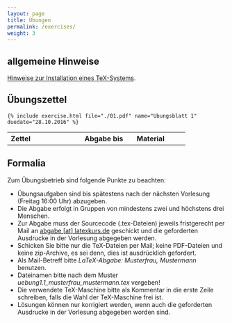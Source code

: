 ```yaml
---
layout: page
title: Übungen
permalink: /exercises/
weight: 3
---
```


## allgemeine Hinweise

[Hinweise zur Installation eines TeX-Systems](./00_texlive_installation.pdf "Installationshinweise").

## Übungszettel

<table border="0" cellspacing="2">
       	<colgroup>
		<col width="170">
	     	<col width="120">
		<col width="120">
       	</colgroup>
        <tr align="left">
		<th>Zettel</th>
		<th>Abgabe bis</th>
		<th>Material</th>
	</tr>

	{% include exercise.html file="./01.pdf" name="Übungsblatt 1" duedate="28.10.2016" %}
</table>

## Formalia

Zum Übungsbetrieb sind folgende Punkte zu beachten:

* Übungsaufgaben sind bis spätestens nach der nächsten Vorlesung (Freitag 16:00 Uhr) abzugeben.
* Die Abgabe erfolgt in Gruppen von mindestens zwei und höchstens drei Menschen.
* Zur Abgabe muss der Sourcecode (.tex-Dateien) jeweils fristgerecht per Mail an <a href="mailto:abgabe@latexkurs.de">abgabe [at] latexkurs.de</a> geschickt und die geforderten Ausdrucke in der Vorlesung abgegeben werden.
*  Schicken Sie bitte nur die TeX-Dateien per Mail; keine PDF-Dateien und keine zip-Archive, es sei denn, dies ist ausdrücklich gefordert.
* Als Mail-Betreff bitte _LaTeX-Abgabe: Musterfrau, Mustermann_ benutzen.
* Dateinamen bitte nach dem Muster _uebung1.1_musterfrau_mustermann.tex_ vergeben!
* Die verwendete TeX-Maschine bitte als Kommentar in die erste Zeile schreiben, falls die Wahl der TeX-Maschine frei ist.
* Lösungen können nur korrigiert werden, wenn auch die geforderten Ausdrucke in der Vorlesung abgegeben worden sind.
				